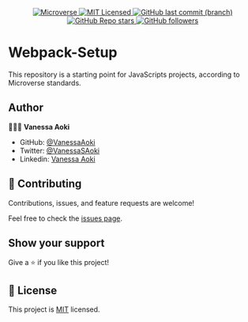 <p align="center">
  <a href="https://www.microverse.org/">
    <img alt="Microverse" src="https://img.shields.io/badge/-Microverse-blueviolet?style=flat-square">
  </a>
  <a href="https://github.com/VanessaAoki/Webpack-Setup/blob/main/LICENSE">
    <img alt="MIT Licensed" src="https://img.shields.io/github/license/VanessaAoki/Webpack-Setup?style=flat-square">
  </a>
  <a href="https://github.com/VanessaAoki/Webpack-Setup">
    <img alt="GitHub last commit (branch)" src="https://img.shields.io/github/last-commit/VanessaAoki/Webpack-Setup/main?color=blue&style=flat-square">
  </a>
  <a href="https://github.com/VanessaAoki/Webpack-Setup">
    <img alt="GitHub Repo stars" src="https://img.shields.io/github/stars/VanessaAoki/Webpack-Setup?color=pink&label=%E2%98%85%20stars%20&style=flat-square">
  </a>
  <a href="https://github.com/VanessaAoki">
    <img alt="GitHub followers" src="https://img.shields.io/github/followers/VanessaAoki?color=yellow&logo=github&style=flat-square">
  </a>
</p>

# Webpack-Setup

This repository is a starting point for JavaScripts projects, according to Microverse standards.

## Author

👩🏼‍💻 **Vanessa Aoki**

- GitHub: [@VanessaAoki](https://github.com/VanessaAoki)
- Twitter: [@VanessaSAoki](https://twitter.com/VanessaSAoki)
- Linkedin: [Vanessa Aoki](https://www.linkedin.com/in/vanessasaoki/)

## 🤝 Contributing

Contributions, issues, and feature requests are welcome!

Feel free to check the [issues page](https://github.com/VanessaAoki/Webpack-Setup/issues).

## Show your support

Give a ⭐️ if you like this project!

## 📝 License

This project is [MIT](./LICENSE) licensed.
